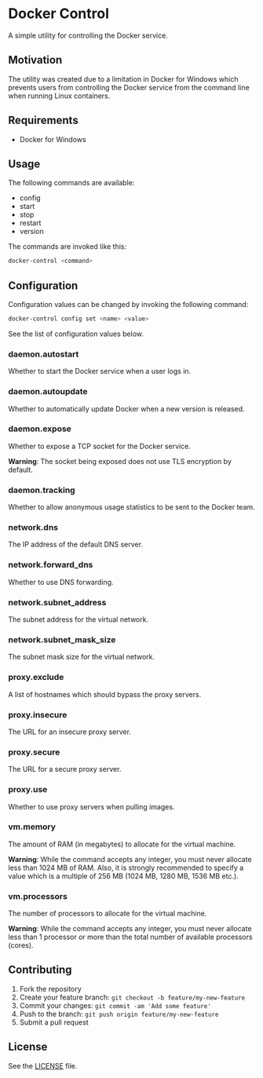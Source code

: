 # Docker Control

A simple utility for controlling the Docker service.

## Motivation

The utility was created due to a limitation in Docker for Windows which
prevents users from controlling the Docker service from the command line when
running Linux containers.

## Requirements

* Docker for Windows

## Usage

The following commands are available:

* config
* start
* stop
* restart
* version

The commands are invoked like this:

```bash
docker-control <command>
```

## Configuration

Configuration values can be changed by invoking the following command:

```bash
docker-control config set <name> <value>
```

See the list of configuration values below.

### daemon.autostart

Whether to start the Docker service when a user logs in.

### daemon.autoupdate

Whether to automatically update Docker when a new version is released.

### daemon.expose

Whether to expose a TCP socket for the Docker service.

**Warning**: The socket being exposed does not use TLS encryption by default.

### daemon.tracking

Whether to allow anonymous usage statistics to be sent to the Docker team.

### network.dns

The IP address of the default DNS server.

### network.forward_dns

Whether to use DNS forwarding.

### network.subnet_address

The subnet address for the virtual network.

### network.subnet_mask_size

The subnet mask size for the virtual network.

### proxy.exclude

A list of hostnames which should bypass the proxy servers.

### proxy.insecure

The URL for an insecure proxy server.

### proxy.secure

The URL for a secure proxy server.

### proxy.use

Whether to use proxy servers when pulling images.

### vm.memory

The amount of RAM (in megabytes) to allocate for the virtual machine.

**Warning**: While the command accepts any integer, you must never allocate less
than 1024 MB of RAM. Also, it is strongly recommended to specify a value which
is a multiple of 256 MB (1024 MB, 1280 MB, 1536 MB etc.).

### vm.processors

The number of processors to allocate for the virtual machine.

**Warning**: While the command accepts any integer, you must never allocate less
than 1 processor or more than the total number of available processors (cores).

## Contributing

1. Fork the repository
2. Create your feature branch: `git checkout -b feature/my-new-feature`
3. Commit your changes: `git commit -am 'Add some feature'`
4. Push to the branch: `git push origin feature/my-new-feature`
5. Submit a pull request

## License

See the [LICENSE](LICENSE) file.
